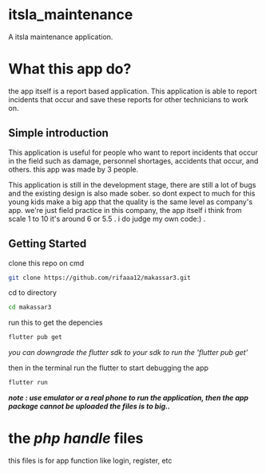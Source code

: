 # itsla_maintenance

A itsla maintenance application.

# What this app do?

the app itself is a report based application. This application is able to report incidents that occur and save these reports for other technicians to work on.

## Simple introduction

This application is useful for people who want to report incidents that occur in the field such as damage, personnel shortages, accidents that occur, and others. this app was made by 3 people.

This application is still in the development stage, there are still a lot of bugs and the existing design is also made sober. so dont expect to much for this young kids make a big app that the quality is the same level as company's app. we're just field practice in this company, the app itself i think from scale 1 to 10 it's around 6 or 5.5 . i do judge my own code:) . 

## Getting Started

clone this repo on cmd 
```sh
git clone https://github.com/rifaaa12/makassar3.git
```

cd to directory 
```sh
cd makassar3
``` 

run this to get the depencies
```sh
flutter pub get
```

_you can downgrade the flutter sdk to your sdk to run the 'flutter pub get'_


then in the terminal run the flutter to start debugging the app
```sh
flutter run
```

***note : use emulator or a real phone to run the application, then the app package cannot be uploaded the files is to big..***


# the ***php handle*** files

this files is for app function like login, register, etc



